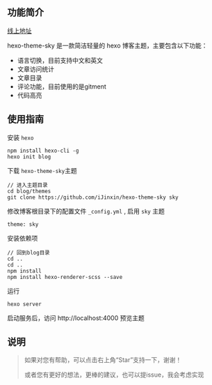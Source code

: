 ## 功能简介
[线上地址](https://ijinxin.github.io/)

hexo-theme-sky 是一款简洁轻量的 hexo 博客主题，主要包含以下功能：
- 语言切换，目前支持中文和英文
- 文章访问统计
- 文章目录
- 评论功能，目前使用的是gitment
- 代码高亮

## 使用指南
安装 ``` hexo ```
```
npm install hexo-cli -g
hexo init blog
```
下载 ``` hexo-theme-sky ```主题
```
// 进入主题目录
cd blog/themes
git clone https://github.com/iJinxin/hexo-theme-sky sky
```
修改博客根目录下的配置文件 ```_config.yml``` , 启用 ``` sky ``` 主题
```
theme: sky
```
安装依赖项
```
// 回到blog目录
cd ..
cd ..
npm install
npm install hexo-renderer-scss --save
```
运行
```
hexo server
```
启动服务后，访问 http://localhost:4000 预览主题

## 说明
<blockquote>
如果对您有帮助，可以点击右上角“Star”支持一下，谢谢！

或者您有更好的想法，更棒的建议，也可以提issue，我会考虑实现
<blockquote>

